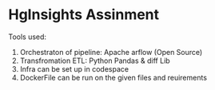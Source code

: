 # HgInsights Assinment

Tools used:
1) Orchestraton of pipeline: Apache arflow (Open Source)
2) Transfromation ETL: Python Pandas & diff Lib
3) Infra can be set up in codespace
4) DockerFile can be run on the given files and reuirements
   
